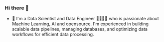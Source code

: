 ### Hi there 👋

- 🔭 I'm a Data Scientist and Data Engineer 🧑‍🔬👨‍💻 who is passionate about Machine Learning, AI and opensource. I'm experienced in building scalable data pipelines, managing databases, and optimizing data workflows for efficient data processing.

<!--
**kabirodavies/kabirodavies** is a ✨ _special_ ✨ repository because its `README.md` (this file) appears on your GitHub profile.

Here are some ideas to get you started:

- 🔭 I’m currently working on ...
- 🌱 I’m currently learning ...
- 👯 I’m looking to collaborate on ...
- 🤔 I’m looking for help with ...
- 💬 Ask me about ...
- 📫 How to reach me: ...
- 😄 Pronouns: ...
- ⚡ Fun fact: ...
-->
